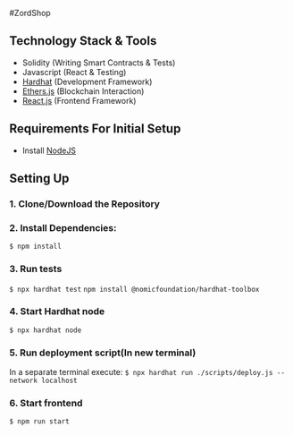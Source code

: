 #ZordShop

## Technology Stack & Tools

- Solidity (Writing Smart Contracts & Tests)
- Javascript (React & Testing)
- [Hardhat](https://hardhat.org/) (Development Framework)
- [Ethers.js](https://docs.ethers.io/v5/) (Blockchain Interaction)
- [React.js](https://reactjs.org/) (Frontend Framework)

## Requirements For Initial Setup
- Install [NodeJS](https://nodejs.org/en/)

## Setting Up
### 1. Clone/Download the Repository

### 2. Install Dependencies:
`$ npm install`

### 3. Run tests
`$ npx hardhat test`
`npm install @nomicfoundation/hardhat-toolbox`

### 4. Start Hardhat node
`$ npx hardhat node`

### 5. Run deployment script(In new terminal)
In a separate terminal execute:
`$ npx hardhat run ./scripts/deploy.js --network localhost`

### 6. Start frontend
`$ npm run start`
